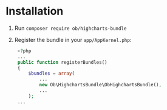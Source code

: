 # Installation

1. Run `composer require ob/highcharts-bundle`

2. Register the bundle in your `app/AppKernel.php`:

   ``` php
    <?php
    ...
    public function registerBundles()
    {
        $bundles = array(
            ...
            new Ob\HighchartsBundle\ObHighchartsBundle(),
            ...
        );
    ...
   ```
